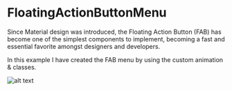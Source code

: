 # FloatingActionButtonMenu
Since Material design was introduced, the Floating Action Button (FAB) has become one of the simplest components to implement,
becoming a fast and essential favorite amongst designers and developers.

In this example I have created the FAB menu by using the custom animation & classes.

![alt text](https://s19.postimg.org/4istpz6rn/Screenshot_20170910_183235_1.png)
